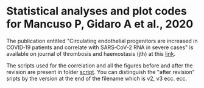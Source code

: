 # Statistical analyses and plot codes for Mancuso P, Gidaro A et al., 2020 

The publication entitled "Circulating endothelial progenitors are increased in COVID‐19 patients and correlate with SARS‐CoV‐2 RNA in severe cases" is available on journal of thrombosis and haemostasis (jth) at this [link](https://onlinelibrary.wiley.com/doi/10.1111/jth.15044).

The scripts used for the correlation and all the figures before and after the revision are present in folder [script](https://github.com/raveancic/endo_cells_COVID19/tree/master/script). You can distinguish the "after revision"
sripts by the version at the end of the filename which is v2, v3 ecc. ecc.
